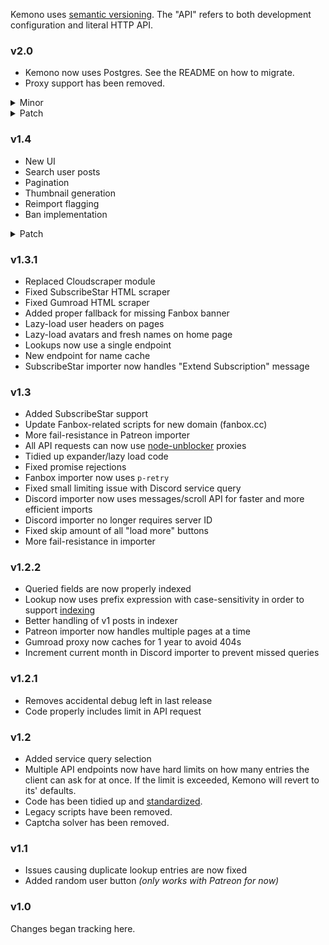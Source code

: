 Kemono uses [semantic versioning](https://semver.org/). The "API" refers to both development configuration and literal HTTP API.

### v2.0
- Kemono now uses Postgres. See the README on how to migrate.
- Proxy support has been removed.
<details>
  <summary>Minor</summary>

  - Yiff.party support
  - Shared Files support
  - RSS feeds
  - DLsite support
  - "Artists" tab
  - Board functionality
  - New and improved Fanbox importer; stable and (mostly) API complete
  - Missing content indicator for Patreon users
  - New unified downloader with integrity checking and failure resistance
</details>
<details>
  <summary>Patch</summary>

  - kemono.party-specific documentation has been moved out of the repo.
  - SubscribeStar dates and sorting now fixed; importer now stable
  - Pages are now server-side rendered for efficiency
  - Better handling for deleted/unavailable products in Gumroad importer
  - Gumroad importer is now properly recursive
  - Thumbnail scraping improved in Gumroad importer
  - Gumroad scraper can now handle users without a creator page
  - Discord importer now uses main download instead of proxy (which is usually lower quality)
  - Changes in thumbnail generator for reduced resource usage
  - Minor UI fixes
  - Better query indexing
  - Thumbnail generator now directly checks file contents instead of relying on naming
  - Fixed existing post query and version checking in Patreon importer
  - Whitespace is now removed from Discord channel ID string
  - Fixed Discord CSS
</details>

### v1.4
- New UI
- Search user posts
- Pagination
- Thumbnail generation
- Reimport flagging
- Ban implementation
<details>
  <summary>Patch</summary>

  - Fixed Gumroad importer
  - Fixed issue causing error when ID is not in the lookup database
  - Reworked API cache
  - Discord importer form is now combined with the main one in the UI
  - User and recent page now use Oboe.js
  - General code rewrites and cleanup
</details>

### v1.3.1
- Replaced Cloudscraper module
- Fixed SubscribeStar HTML scraper
- Fixed Gumroad HTML scraper
- Added proper fallback for missing Fanbox banner
- Lazy-load user headers on pages
- Lazy-load avatars and fresh names on home page
- Lookups now use a single endpoint
- New endpoint for name cache
- SubscribeStar importer now handles "Extend Subscription" message

### v1.3
- Added SubscribeStar support
- Update Fanbox-related scripts for new domain (fanbox.cc)
- More fail-resistance in Patreon importer
- All API requests can now use [node-unblocker](https://github.com/nfriedly/node-unblocker) proxies
- Tidied up expander/lazy load code
- Fixed promise rejections
- Fanbox importer now uses `p-retry`
- Fixed small limiting issue with Discord service query
- Discord importer now uses messages/scroll API for faster and more efficient imports
- Discord importer no longer requires server ID
- Fixed skip amount of all "load more" buttons
- More fail-resistance in importer

### v1.2.2
- Queried fields are now properly indexed
- Lookup now uses prefix expression with case-sensitivity in order to support [indexing](https://docs.mongodb.com/manual/reference/operator/query/regex/#index-use)
- Better handling of v1 posts in indexer
- Patreon importer now handles multiple pages at a time
- Gumroad proxy now caches for 1 year to avoid 404s
- Increment current month in Discord importer to prevent missed queries

### v1.2.1
- Removes accidental debug left in last release
- Code properly includes limit in API request

### v1.2
- Added service query selection
- Multiple API endpoints now have hard limits on how many entries the client can ask for at once. If the limit is exceeded, Kemono will revert to its' defaults.
- Code has been tidied up and [standardized](https://github.com/standard/semistandard).
- Legacy scripts have been removed.
- Captcha solver has been removed.

### v1.1
- Issues causing duplicate lookup entries are now fixed
- Added random user button *(only works with Patreon for now)*

### v1.0
Changes began tracking here.